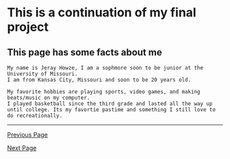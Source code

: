 # This is a continuation of my final project
## This page has some facts about me

    My name is Jeray Howze, I am a sophmore soon to be junior at the University of Missouri.
    I am from Kansas City, Missouri and soon to be 20 years old.

    My favorite hobbies are playing sports, video games, and making beats/music on my computer.
    I played basketball since the third grade and lasted all the way up until college. Its my favortie pastime and something I still love to do recreationally.
    
***************
[Previous Page](ReadME.md)

[Next Page](Links.md)
